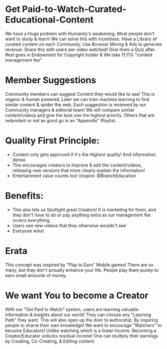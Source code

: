 # Get Paid-to-Watch-Curated-Educational-Content
We have a Huge problem with Humanity's awakening. Most people don't want to study &amp; learn! We can solve this with incentives. Have a Library of curated content on each Community, Use Browser Mining &amp; Ads to generate revenue. Share this with users per video watched! Give them a Quiz after. Rest goes in Endowment for Copyright holder &amp; We take 11.11% "content management fee"

# Member Suggestions
Community members can suggest Content they would like to see! This is organic & human powered. Later we can train machine learning to find similar content & spider the web.
Each suggestion is reviewed by our Community managers & editorial team! We will compare similar content/videos and give the best one the highest priority. Others that are redundant or not as good go in an "Appendix" Playlist.

# Quality First Principle:
- Content only gets approved if it's the Highest quality! And information dense.
- This encourages creators to Improve & edit the content/videos, releasing new versions that more clearly explain the information!
- Entertainment value counts too! (inspire: @BranchEducation

# Benefits:
- This also lets us Spotlight great Creators! It is marketing for them, and they don't have to do or pay anything extra as our management fee covers everything.
- Users see new videos that they otherwise wouldn't see
- Everyone wins!

# Erata
This concept was inspired by "Play to Earn" Mobile games! There are so many, but they don't actually enhance your life. People play them purely to earn small amounts of money.

# We want You to become a Creator
With our "Get Paid to Watch" system, users are learning valuable information & insights about our world! They can choose any "Learning Path" they want. This will also open up the door to authorship, By inspiring people to sharre their own knowledge! We want to encourage "Watchers" to become Educators! Unlike watching which is a linear income. Becoming a Creator/Educator unlocks residual income! One can multiply their earnings by Creating, Co-Creating, & Editing content.
